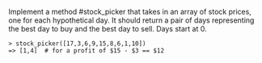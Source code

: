 Implement a method #stock_picker that takes in an array of stock prices, one for each hypothetical day. It should return a pair of days representing the best day to buy and the best day to sell. Days start at 0.
```
> stock_picker([17,3,6,9,15,8,6,1,10])
=> [1,4]  # for a profit of $15 - $3 == $12
```